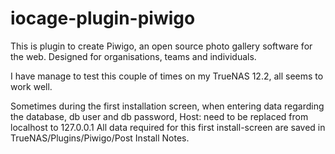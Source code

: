 # iocage-plugin-piwigo

This is plugin to create Piwigo, an open source photo gallery software for the web. Designed for organisations, teams and individuals.

I have manage to test this couple of times on my TrueNAS 12.2, all seems to work well.

Sometimes during the first installation screen, when entering data regarding the database, db user and db password, Host: need to be replaced from localhost to 127.0.0.1
All data required for this first install-screen are saved in TrueNAS/Plugins/Piwigo/Post Install Notes.


